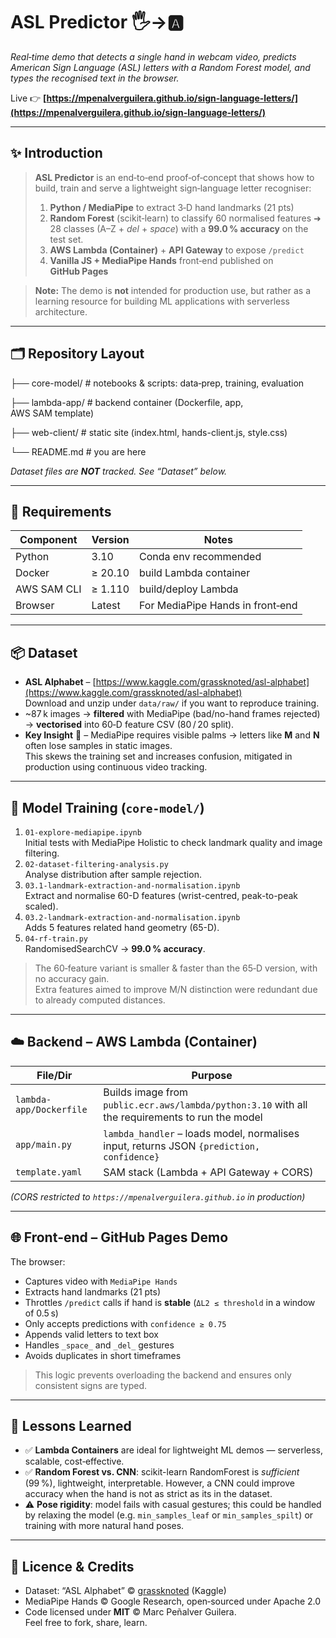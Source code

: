 # ASL Predictor 🖐️→🅰️

*Real‑time demo that detects a single hand in webcam video, predicts American Sign Language (ASL) letters with a Random Forest model, and types the recognised text in the browser.*

Live 👉 **[https://mpenalverguilera.github.io/sign-language-letters/](https://mpenalverguilera.github.io/sign-language-letters/)**

---

## ✨ Introduction

> **ASL Predictor** is an end‑to‑end proof‑of‑concept that shows how to build, train and serve a lightweight sign‑language letter recogniser:
>
> 1. **Python / MediaPipe** to extract 3‑D hand landmarks (21 pts)
> 2. **Random Forest** (scikit‑learn) to classify 60 normalised features ➜ 28 classes (A–Z + *del* + *space*) with a **99.0 % accuracy** on the test set.
> 3. **AWS Lambda (Container)** + **API Gateway** to expose `/predict`
> 4. **Vanilla JS + MediaPipe Hands** front‑end published on **GitHub Pages**

> **Note:** The demo is **not** intended for production use, but rather as a learning resource for building ML applications with serverless architecture.

---

## 🗂️ Repository Layout

├── core-model/ # notebooks & scripts: data‑prep, training, evaluation

├── lambda-app/ # backend container (Dockerfile, app, AWS SAM template)

├── web-client/ # static site (index.html, hands-client.js, style.css)

└── README.md # you are here


*Dataset files are **NOT** tracked. See “Dataset” below.*

---

## 🔧 Requirements

| Component      | Version | Notes                            |
| -------------- | ------- | -------------------------------- |
| Python         | 3.10    | Conda env recommended            |
| Docker         | ≥ 20.10 | build Lambda container           |
| AWS SAM CLI    | ≥ 1.110 | build/deploy Lambda              |
| Browser | Latest  | For MediaPipe Hands in front‑end        |

---

## 📦 Dataset

- **ASL Alphabet** – [https://www.kaggle.com/grassknoted/asl-alphabet](https://www.kaggle.com/grassknoted/asl-alphabet)  
  Download and unzip under `data/raw/` if you want to reproduce training.
- ~87 k images → **filtered** with MediaPipe (bad/no-hand frames rejected)  
  → **vectorised** into 60‑D feature CSV (80 / 20 split).
- **Key Insight** 🧠 – MediaPipe requires visible palms → letters like **M** and **N** often lose samples in static images.  
  This skews the training set and increases confusion, mitigated in production using continuous video tracking.

---

## 🤖 Model Training (`core-model/`)

1. `01-explore-mediapipe.ipynb`  
   Initial tests with MediaPipe Holistic to check landmark quality and image filtering.
2. `02-dataset-filtering-analysis.py`  
   Analyse distribution after sample rejection.
3. `03.1-landmark-extraction-and-normalisation.ipynb`  
   Extract and normalise 60-D features (wrist-centred, peak-to-peak scaled).
4. `03.2-landmark-extraction-and-normalisation.ipynb`  
   Adds 5 features related hand geometry (65-D).
5. `04-rf-train.py`  
   RandomisedSearchCV → **99.0 % accuracy**.

> The 60‑feature variant is smaller & faster than the 65‑D version, with no accuracy gain.  
> Extra features aimed to improve M/N distinction were redundant due to already computed distances.

---

## ☁️ Backend – AWS Lambda (Container)

| File/Dir                | Purpose                                                                                         |
| ----------------------- | ------------------------------------------------------------------------------------------------|
| `lambda-app/Dockerfile` | Builds image from `public.ecr.aws/lambda/python:3.10` with all the requirements to run the model|
| `app/main.py`           | `lambda_handler` – loads model, normalises input, returns JSON `{prediction, confidence}`       |
| `template.yaml`         | SAM stack (Lambda + API Gateway + CORS)                                                         |

*(CORS restricted to `https://mpenalverguilera.github.io` in production)*

---

## 🌐 Front‑end – GitHub Pages Demo
The browser:

- Captures video with `MediaPipe Hands`
- Extracts hand landmarks (21 pts)
- Throttles `/predict` calls if hand is **stable** (`ΔL2 ≤ threshold` in a window of 0.5 s)
- Only accepts predictions with `confidence ≥ 0.75`
- Appends valid letters to text box
- Handles `_space_` and `_del_` gestures
- Avoids duplicates in short timeframes

> This logic prevents overloading the backend and ensures only consistent signs are typed.

---

## 📝 Lessons Learned

- ✅ **Lambda Containers** are ideal for lightweight ML demos — serverless, scalable, cost‑effective.
- ✅ **Random Forest vs. CNN**: scikit-learn RandomForest is *sufficient* (99 %), lightweight, interpretable.
    However, a CNN could improve accuracy when the hand is not as strict as its in the dataset.
- ⚠️ **Pose rigidity**: model fails with casual gestures; this could be handled by relaxing the model (e.g. `min_samples_leaf` or `min_samples_spilt`)
    or training with more natural hand poses.
---

## 📜 Licence & Credits

- Dataset: “ASL Alphabet” © [grassknoted](https://github.com/grassknoted) (Kaggle)
- MediaPipe Hands © Google Research, open‑sourced under Apache 2.0
- Code licensed under **MIT** © Marc Peñalver Guilera.  
  Feel free to fork, share, learn.
